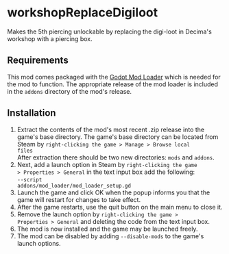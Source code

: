 # workshopReplaceDigiloot

Makes the 5th piercing unlockable by replacing the digi-loot in Decima's workshop with a piercing box.

## Requirements
This mod comes packaged with the [Godot Mod Loader](https://wiki.godotmodding.com/) which is needed for the mod to function. 
The appropriate release of the mod loader is included in the <code>addons</code> directory of the mod's release.

## Installation
1.	Extract the contents of the mod's most recent .zip release into the game's base directory. The game's base directory can be located from Steam by <code>right-clicking the game > Manage > Browse local files</code> <br />
	After extraction there should be two new directories: <code>mods</code> and <code>addons</code>. <br />
2.	Next, add a launch option in Steam by <code>right-clicking the game > Properties > General</code> in the text input box add the following:<br />
	<code>--script addons/mod_loader/mod_loader_setup.gd</code><br />
3.	Launch the game and click OK when the popup informs you that the game will restart for changes to take effect.
4.	After the game restarts, use the quit button on the main menu to close it.
5.	Remove the launch option by <code>right-clicking the game > Properties > General</code> and deleting the code from the text input box.
6.	The mod is now installed and the game may be launched freely.
7.	The mod can be disabled by adding <code>--disable-mods</code> to the game's launch options.
